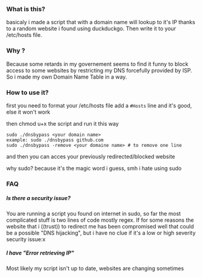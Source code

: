 ### What is this?

basicaly i made a script that with a domain name will lookup to it's IP thanks to a random website i found using duckduckgo.
Then write it to your /etc/hosts file.


### Why ?

Because some retards in my governement seems to find it funny to block access to some websites by restricting my DNS forcefully provided by ISP.
So i made my own Domain Name Table in a way.


### How to use it?

first you need to format your /etc/hosts file
add a ```#Hosts```  line and it's good, else it won't work

then chmod u+x the script
and run it this way

```
sudo ./dnsbypass <your domain name>
example: sudo ./dnsbypass github.com
sudo ./dnsbypass -remove <your domaine name> # to remove one line
```

and then you can acces your previously redirected/blocked website

why sudo? because it's the magic word i guess, smh i hate using sudo


### FAQ

##### Is there a security issue?

You are running a script you found on internet in sudo, so far the most complicated stuff is two lines of code mostly regex.
If for some reasons the website that i ((trust)) to redirect me has been compromised well that could be a possible "DNS hijacking", but i have no clue if it's a low or high severity security issue:x

##### I have "Error retrieving IP"

Most likely my script isn't up to date, websites are changing sometimes
